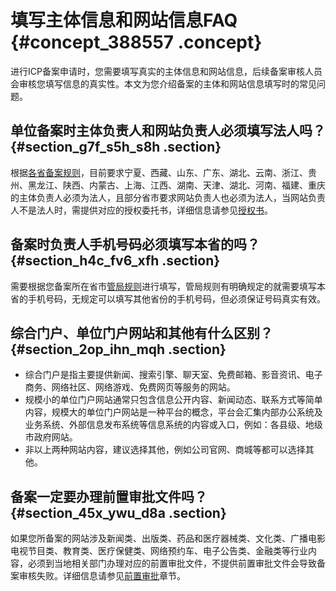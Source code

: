 # 填写主体信息和网站信息FAQ {#concept_388557 .concept}

进行ICP备案申请时，您需要填写真实的主体信息和网站信息，后续备案审核人员会审核您填写信息的真实性。本文为您介绍备案的主体和网站信息填写时的常见问题。

## 单位备案时主体负责人和网站负责人必须填写法人吗？ {#section_g7f_s5h_s8h .section}

根据[各省备案规则](https://beian.aliyun.com/#MapDataContainer)，目前要求宁夏、西藏、山东、广东、湖北、云南、浙江、贵州、黑龙江、陕西、内蒙古、上海、江西、湖南、天津、湖北、河南、福建、重庆的主体负责人必须为法人，且部分省市要求网站负责人也必须为法人，当网站负责人不是法人时，需提供对应的授权委托书，详细信息请参见[授权书](../../../../cn.zh-CN/资料下载/授权书.md#)。

## 备案时负责人手机号码必须填写本省的吗？ {#section_h4c_fv6_xfh .section}

需要根据您备案所在省市[管局规则](../../../../cn.zh-CN/ICP备案前准备/学习管局规则/各地区管局备案规则.md#)进行填写，管局规则有明确规定的就需要填写本省的手机号码，无规定可以填写其他省份的手机号码，但必须保证号码真实有效。

## 综合门户、单位门户网站和其他有什么区别？ {#section_2op_ihn_mqh .section}

-   综合门户是指主要提供新闻、搜索引擎、聊天室、免费邮箱、影音资讯、电子商务、网络社区、网络游戏、免费网页等服务的网站。
-   规模小的单位门户网站通常只包含信息公开内容、新闻动态、联系方式等简单内容，规模大的单位门户网站是一种平台的概念，平台会汇集内部办公系统及业务系统、外部信息发布系统等信息系统的内容或入口，例如：各县级、地级市政府网站。
-   非以上两种网站内容，建议选择其他，例如公司官网、商城等都可以选择其他。

## 备案一定要办理前置审批文件吗？ {#section_45x_ywu_d8a .section}

如果您所备案的网站涉及新闻类、出版类、药品和医疗器械类、文化类、广播电影电视节目类、教育类、医疗保健类、网络预约车、电子公告类、金融类等行业内容，必须到当地相关部门办理对应的前置审批文件，不提供前置审批文件会导致备案审核失败。详细信息请参见[前置审批](../../../../cn.zh-CN/ICP备案前准备/前置审批.md#)章节。


